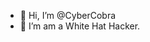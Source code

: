 - 👋 Hi, I’m @CyberCobra
- 👀 I’m am a White Hat Hacker.

<!---
hkhacker001/hkhacker001 is a ✨ special ✨ repository because its `README.md` (this file) appears on your GitHub profile.
You can click the Preview link to take a look at your changes.
--->
